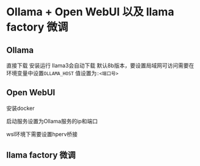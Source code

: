 # Ollama + Open WebUI 以及 llama factory 微调

## Ollama

直接下载 安装运行 llama3会自动下载 默认8b版本，要设置局域网可访问需要在环境变量中设置`OLLAMA_HOST` 值设置为`:<端口号>`

## Open WebUI

安装docker

启动服务设置为Ollama服务的ip和端口

wsl环境下需要设置hperv桥接

## llama factory 微调

